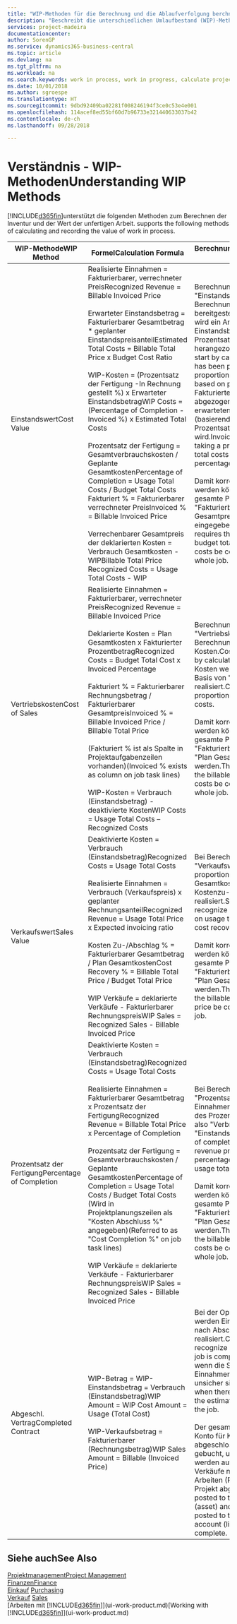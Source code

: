 ```yaml
---
title: "WIP-Methoden für die Berechnung und die Ablaufverfolgung berchnen und aufzeichnen | Microsoft Docs."
description: "Beschreibt die unterschiedlichen Umlaufbestand (WIP)-Methoden, die verwendet werden können, um Finanzdaten für Projekte zu senden und zu überwachen, die im Umlaufbestand sind."
services: project-madeira
documentationcenter: 
author: SorenGP
ms.service: dynamics365-business-central
ms.topic: article
ms.devlang: na
ms.tgt_pltfrm: na
ms.workload: na
ms.search.keywords: work in process, work in progress, calculate project WIP
ms.date: 10/01/2018
ms.author: sgroespe
ms.translationtype: HT
ms.sourcegitcommit: 9dbd92409ba02281f008246194f3ce0c53e4e001
ms.openlocfilehash: 114acef8ed55bf60d7b96733e321440633037b42
ms.contentlocale: de-ch
ms.lasthandoff: 09/28/2018

---
```

# <a name="understanding-wip-methods"></a><span data-ttu-id="2fae9-103">Verständnis - WIP-Methoden</span><span class="sxs-lookup"><span data-stu-id="2fae9-103">Understanding WIP Methods</span></span>
[!INCLUDE[d365fin](includes/d365fin_md.md)]<span data-ttu-id="2fae9-104">unterstützt die folgenden Methoden zum Berechnen der Inventur und der Wert der unfertigen Arbeit.</span><span class="sxs-lookup"><span data-stu-id="2fae9-104"> supports the following methods of calculating and recording the value of work in process.</span></span>

| <span data-ttu-id="2fae9-105">WIP-Methode</span><span class="sxs-lookup"><span data-stu-id="2fae9-105">WIP Method</span></span> | <span data-ttu-id="2fae9-106">Formel</span><span class="sxs-lookup"><span data-stu-id="2fae9-106">Calculation Formula</span></span> | <span data-ttu-id="2fae9-107">Berechnungsbeschreibung</span><span class="sxs-lookup"><span data-stu-id="2fae9-107">Calculation Description</span></span> |
| --- | --- | --- |
| <span data-ttu-id="2fae9-108">Einstandswert</span><span class="sxs-lookup"><span data-stu-id="2fae9-108">Cost Value</span></span> |<span data-ttu-id="2fae9-109">Realisierte Einnahmen = Fakturierbarer, verrechneter Preis</span><span class="sxs-lookup"><span data-stu-id="2fae9-109">Recognized Revenue = Billable Invoiced Price</span></span><br /><br /> <span data-ttu-id="2fae9-110">Erwarteter Einstandsbetrag = Fakturierbarer Gesamtbetrag \* geplanter Einstandspreisanteil</span><span class="sxs-lookup"><span data-stu-id="2fae9-110">Estimated Total Costs = Billable Total Price x Budget Cost Ratio</span></span><br /><br /> <span data-ttu-id="2fae9-111">WIP-Kosten = (Prozentsatz der Fertigung -In Rechnung gestellt %) x Erwarteter Einstandsbetrag</span><span class="sxs-lookup"><span data-stu-id="2fae9-111">WIP Costs = (Percentage of Completion - Invoiced %) x Estimated Total Costs</span></span><br /><br /> <span data-ttu-id="2fae9-112">Prozentsatz der Fertigung = Gesamtverbrauchskosten / Geplante Gesamtkosten</span><span class="sxs-lookup"><span data-stu-id="2fae9-112">Percentage of Completion = Usage Total Costs / Budget Total Costs</span></span><br /> <span data-ttu-id="2fae9-113">Fakturiert % = Fakturierbarer verrechneter Preis</span><span class="sxs-lookup"><span data-stu-id="2fae9-113">Invoiced % = Billable Invoiced Price</span></span><br /><br /> <span data-ttu-id="2fae9-114">Verrechenbarer Gesamtpreis der deklarierten Kosten = Verbrauch Gesamtkosten - WIP</span><span class="sxs-lookup"><span data-stu-id="2fae9-114">Billable Total Price Recognized Costs = Usage Total Costs - WIP</span></span> |<span data-ttu-id="2fae9-115">Berechnungen vom Typ "Einstandswert" beginnen mit der Berechnung des Werts dessen, was bereitgestellt wurde. Zu diesem Zweck wird ein Anteil des erwarteten Einstandsbetrags (basierend auf dem Prozentsatz der Fertigstellung) herangezogen.</span><span class="sxs-lookup"><span data-stu-id="2fae9-115">Cost value calculations start by calculating the value of what has been provided by taking a proportion of the estimated total costs based on percentage of completion.</span></span> <span data-ttu-id="2fae9-116">Fakturierte Einstandsbeträge werden abgezogen, indem ein Anteil des erwarteten Einstandsbetrags (basierend auf dem fakturierten Prozentsatz) herangezogen wird.</span><span class="sxs-lookup"><span data-stu-id="2fae9-116">Invoiced costs are subtracted by taking a proportion of the estimated total costs based on the invoiced percentage.</span></span><br /><br /> <span data-ttu-id="2fae9-117">Damit korrekte Ergebnisse erzielt werden können, müssen für das gesamte Projekt Werte für "Fakturierbarer Gesamtbetrag", "Plan Gesamtpreis" und "Plan Gesamtkosten" eingegeben werden.</span><span class="sxs-lookup"><span data-stu-id="2fae9-117">This calculation requires that the billable total price, budget total price, and budget total costs be correctly entered for the whole job.</span></span> |
| <span data-ttu-id="2fae9-118">Vertriebskosten</span><span class="sxs-lookup"><span data-stu-id="2fae9-118">Cost of Sales</span></span> |<span data-ttu-id="2fae9-119">Realisierte Einnahmen = Fakturierbarer, verrechneter Preis</span><span class="sxs-lookup"><span data-stu-id="2fae9-119">Recognized Revenue = Billable Invoiced Price</span></span><br /><br /> <span data-ttu-id="2fae9-120">Deklarierte Kosten = Plan Gesamtkosten x Fakturierter Prozentbetrag</span><span class="sxs-lookup"><span data-stu-id="2fae9-120">Recognized Costs = Budget Total Cost x Invoiced Percentage</span></span><br /><br /> <span data-ttu-id="2fae9-121">Fakturiert % = Fakturierbarer Rechnungsbetrag / Fakturierbarer Gesamtpreis</span><span class="sxs-lookup"><span data-stu-id="2fae9-121">Invoiced % = Billable Invoiced Price / Billable Total Price</span></span><br /><br /> <span data-ttu-id="2fae9-122">(Fakturiert % ist als Spalte in Projektaufgabenzeilen vorhanden)</span><span class="sxs-lookup"><span data-stu-id="2fae9-122">(Invoiced % exists as column on job task lines)</span></span><br /><br /> <span data-ttu-id="2fae9-123">WIP-Kosten = Verbrauch (Einstandsbetrag) - deaktivierte Kosten</span><span class="sxs-lookup"><span data-stu-id="2fae9-123">WIP Costs = Usage Total Costs – Recognized Costs</span></span> |<span data-ttu-id="2fae9-124">Berechnungen vom Typ "Vertriebskosten" beginnen mit der Berechnung der deklarierten Kosten.</span><span class="sxs-lookup"><span data-stu-id="2fae9-124">Cost of sales calculations begin by calculating the recognized costs.</span></span> <span data-ttu-id="2fae9-125">Kosten werden proportional auf der Basis von "Plan Gesamtkosten" realisiert.</span><span class="sxs-lookup"><span data-stu-id="2fae9-125">Costs are recognized proportionally based on budget total costs.</span></span><br /><br /> <span data-ttu-id="2fae9-126">Damit korrekte Ergebnisse erzielt werden können, müssen für das gesamte Projekt Werte für "Fakturierbarer Gesamtbetrag" und "Plan Gesamtkosten" eingegeben werden.</span><span class="sxs-lookup"><span data-stu-id="2fae9-126">This calculation requires that the billable total price and budget total costs be correctly entered for the whole job.</span></span> |
| <span data-ttu-id="2fae9-127">Verkaufswert</span><span class="sxs-lookup"><span data-stu-id="2fae9-127">Sales Value</span></span> |<span data-ttu-id="2fae9-128">Deaktivierte Kosten = Verbrauch (Einstandsbetrag)</span><span class="sxs-lookup"><span data-stu-id="2fae9-128">Recognized Costs = Usage Total Costs</span></span><br /><br /> <span data-ttu-id="2fae9-129">Realisierte Einnahmen = Verbrauch (Verkaufspreis) x geplanter Rechnungsanteil</span><span class="sxs-lookup"><span data-stu-id="2fae9-129">Recognized Revenue = Usage Total Price x Expected invoicing ratio</span></span><br /><br /> <span data-ttu-id="2fae9-130">Kosten Zu-/Abschlag % = Fakturierbarer Gesamtbetrag / Plan Gesamtkosten</span><span class="sxs-lookup"><span data-stu-id="2fae9-130">Cost Recovery % = Billable Total Price / Budget Total Price</span></span><br /><br /> <span data-ttu-id="2fae9-131">WIP Verkäufe = deklarierte Verkäufe - Fakturierbarer Rechnungspreis</span><span class="sxs-lookup"><span data-stu-id="2fae9-131">WIP Sales = Recognized Sales - Billable Invoiced Price</span></span> |<span data-ttu-id="2fae9-132">Bei Berechnungen vom Typ "Verkaufswert" werden die Einnahmen proportional basierend auf "Verbrauch Gesamtkosten" und dem erwarteten Kostenzu-/-abschlagsanteil realisiert.</span><span class="sxs-lookup"><span data-stu-id="2fae9-132">Sales value calculations recognize revenue proportionally based on usage total costs and the expected cost recovery ratio.</span></span><br /><br /> <span data-ttu-id="2fae9-133">Damit korrekte Ergebnisse erzielt werden können, müssen für das gesamte Projekt Werte für "Fakturierbarer Gesamtbetrag" und "Plan Gesamtkosten" eingegeben werden.</span><span class="sxs-lookup"><span data-stu-id="2fae9-133">This calculation requires that the billable total price and budget total price be correctly entered for the whole job.</span></span> |
| <span data-ttu-id="2fae9-134">Prozentsatz der Fertigung</span><span class="sxs-lookup"><span data-stu-id="2fae9-134">Percentage of Completion</span></span> |<span data-ttu-id="2fae9-135">Deaktivierte Kosten = Verbrauch (Einstandsbetrag)</span><span class="sxs-lookup"><span data-stu-id="2fae9-135">Recognized Costs = Usage Total Costs</span></span><br /><br /> <span data-ttu-id="2fae9-136">Realisierte Einnahmen = Fakturierbarer Gesamtbetrag x Prozentsatz der Fertigung</span><span class="sxs-lookup"><span data-stu-id="2fae9-136">Recognized Revenue = Billable Total Price x Percentage of Completion</span></span><br /><br /> <span data-ttu-id="2fae9-137">Prozentsatz der Fertigung = Gesamtverbrauchskosten / Geplante Gesamtkosten</span><span class="sxs-lookup"><span data-stu-id="2fae9-137">Percentage of Completion = Usage Total Costs / Budget Total Costs</span></span><br /> <span data-ttu-id="2fae9-138">(Wird in Projektplanungszeilen als "Kosten Abschluss %" angegeben)</span><span class="sxs-lookup"><span data-stu-id="2fae9-138">(Referred to as "Cost Completion %" on job task lines)</span></span><br /><br /> <span data-ttu-id="2fae9-139">WIP Verkäufe = deklarierte Verkäufe - Fakturierbarer Rechnungspreis</span><span class="sxs-lookup"><span data-stu-id="2fae9-139">WIP Sales = Recognized Sales - Billable Invoiced Price</span></span> |<span data-ttu-id="2fae9-140">Bei Berechnungen vom Typ "Prozentsatz der Fertigung" werden Einnahmen proportional – auf der Basis des Prozentsatzes der Fertigstellung, also "Verbrauch" contra "Einstandspreis" – realisiert.</span><span class="sxs-lookup"><span data-stu-id="2fae9-140">Percentage of completion calculations recognize revenue proportionally based on the percentage of completion, that is, usage total costs vs. budget costs.</span></span><br /><br /> <span data-ttu-id="2fae9-141">Damit korrekte Ergebnisse erzielt werden können, müssen für das gesamte Projekt Werte für "Fakturierbarer Gesamtbetrag" und "Plan Gesamtkosten" eingegeben werden.</span><span class="sxs-lookup"><span data-stu-id="2fae9-141">This calculation requires that the billable total price and budget total costs be correctly entered for the whole job.</span></span> |
| <span data-ttu-id="2fae9-142">Abgeschl. Vertrag</span><span class="sxs-lookup"><span data-stu-id="2fae9-142">Completed Contract</span></span> |<span data-ttu-id="2fae9-143">WIP-Betrag = WIP-Einstandsbetrag = Verbrauch (Einstandsbetrag)</span><span class="sxs-lookup"><span data-stu-id="2fae9-143">WIP Amount = WIP Cost Amount = Usage (Total Cost)</span></span><br /><br /> <span data-ttu-id="2fae9-144">WIP-Verkaufsbetrag = Fakturierbarer (Rechnungsbetrag)</span><span class="sxs-lookup"><span data-stu-id="2fae9-144">WIP Sales Amount = Billable (Invoiced Price)</span></span> |<span data-ttu-id="2fae9-145">Bei der Option "Abgeschl. Vertrag" werden Einnahmen und Kosten erst nach Abschluss des Projekts realisiert.</span><span class="sxs-lookup"><span data-stu-id="2fae9-145">Completed contract does not recognize revenue and costs until the job is complete.</span></span> <span data-ttu-id="2fae9-146">Dies kann nützlich sein, wenn die Schätzungen der Kosten und Einnahmen für das Projekt äusserst unsicher sind.</span><span class="sxs-lookup"><span data-stu-id="2fae9-146">You may want to do this when there is high uncertainty around the estimates of costs and revenue for the job.</span></span><br /><br /> <span data-ttu-id="2fae9-147">Der gesamte Verbrauch wird auf das Konto für Kosten nicht abgeschlossener Arbeiten (Aktiva) gebucht, und alle fakturierten Verkäufe werden auf das Konto für fakturierte Verkäufe nicht abgeschlossener Arbeiten (Passiva) gebucht, bis das Projekt abgeschlossen ist.</span><span class="sxs-lookup"><span data-stu-id="2fae9-147">All usage is posted to the WIP Costs account (asset) and all invoiced sales are posted to the WIP Invoiced Sales account (liability) until the job is complete.</span></span> |

## <a name="see-also"></a><span data-ttu-id="2fae9-148">Siehe auch</span><span class="sxs-lookup"><span data-stu-id="2fae9-148">See Also</span></span>
[<span data-ttu-id="2fae9-149">Projektmanagement</span><span class="sxs-lookup"><span data-stu-id="2fae9-149">Project Management</span></span>](projects-manage-projects.md)  
[<span data-ttu-id="2fae9-150">Finanzen</span><span class="sxs-lookup"><span data-stu-id="2fae9-150">Finance</span></span>](finance.md)  
<span data-ttu-id="2fae9-151">[Einkauf](purchasing-manage-purchasing.md)       </span><span class="sxs-lookup"><span data-stu-id="2fae9-151">[Purchasing](purchasing-manage-purchasing.md)       </span></span>  
<span data-ttu-id="2fae9-152">[Verkauf](sales-manage-sales.md)    </span><span class="sxs-lookup"><span data-stu-id="2fae9-152">[Sales](sales-manage-sales.md)    </span></span>  
<span data-ttu-id="2fae9-153">[Arbeiten mit [!INCLUDE[d365fin](includes/d365fin_md.md)]](ui-work-product.md)</span><span class="sxs-lookup"><span data-stu-id="2fae9-153">[Working with [!INCLUDE[d365fin](includes/d365fin_md.md)]](ui-work-product.md)</span></span>  

